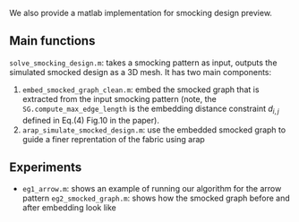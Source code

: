 We also provide a matlab implementation for smocking design preview.
## Main functions
```solve_smocking_design.m```: takes a smocking pattern as input, outputs the simulated smocked design as a 3D mesh. It has two main components:
1. ```embed_smocked_graph_clean.m```: embed the smocked graph that is extracted from the input smocking pattern (note, the ```SG.compute_max_edge_length``` is the embedding distance constraint $d_{i,j}$ defined in Eq.(4) Fig.10 in the paper). 
2. ```arap_simulate_smocked_design.m```: use the embedded smocked graph to guide a finer reprentation of the fabric using arap

## Experiments
- ```eg1_arrow.m```: shows an example of running our algorithm for the arrow pattern
```eg2_smocked_graph.m```: shows how the smocked graph before and after embedding look like
